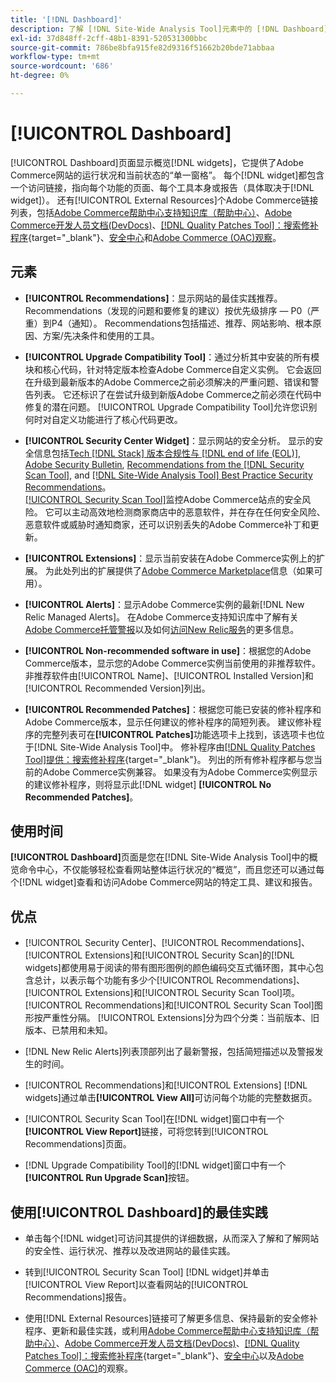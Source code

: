 ```yaml
---
title: '[!DNL Dashboard]'
description: 了解 [!DNL Site-Wide Analysis Tool]元素中的 [!DNL Dashboard] 选项卡、使用时间、优势和最佳实践。
exl-id: 37d848ff-2cff-48b1-8391-520531300bbc
source-git-commit: 786be8bfa915fe82d9316f51662b20bde71abbaa
workflow-type: tm+mt
source-wordcount: '686'
ht-degree: 0%

---
```


# [!UICONTROL Dashboard]

[!UICONTROL Dashboard]页面显示概览[!DNL widgets]，它提供了Adobe Commerce网站的运行状况和当前状态的“单一窗格”。 每个[!DNL widget]都包含一个访问链接，指向每个功能的页面、每个工具本身或报告（具体取决于[!DNL widget]）。
还有[!UICONTROL External Resources]个Adobe Commerce链接列表，包括[Adobe Commerce帮助中心支持知识库（帮助中心）](https://experienceleague.adobe.com/docs/commerce-knowledge-base/kb/overview.html?lang=zh-Hans)、[Adobe Commerce开发人员文档(DevDocs)](https://developer.adobe.com/commerce/docs/)、[[!DNL Quality Patches Tool]：搜索修补程序](https://experienceleague.adobe.com/tools/commerce-quality-patches/index.html?lang=zh-Hans){target="_blank"}、[安全中心](https://helpx.adobe.com/cn/security.html)和[Adobe Commerce (OAC)观察](https://experienceleague.adobe.com/docs/commerce-operations/tools/observation-for-adobe-commerce/intro.html?lang=zh-Hans)。

## 元素

* **[!UICONTROL Recommendations]**：显示网站的最佳实践推荐。 Recommendations（发现的问题和要修复的建议）按优先级排序 — P0（严重）到P4（通知）。
Recommendations包括描述、推荐、网站影响、根本原因、方案/先决条件和使用的工具。

* **[!UICONTROL Upgrade Compatibility Tool]**：通过分析其中安装的所有模块和核心代码，针对特定版本检查Adobe Commerce自定义实例。 它会返回在升级到最新版本的Adobe Commerce之前必须解决的严重问题、错误和警告列表。 它还标识了在尝试升级到新版Adobe Commerce之前必须在代码中修复的潜在问题。
[!UICONTROL Upgrade Compatibility Tool]允许您识别何时对自定义功能进行了核心代码更改。

* **[!UICONTROL Security Center Widget]**：显示网站的安全分析。
显示的安全信息包括[Tech [!DNL Stack] 版本合规性与 [!DNL end of life (EOL)]](https://experienceleague.adobe.com/docs/commerce-operations/installation-guide/system-requirements.html?lang=zh-Hans), [Adobe Security Bulletin](https://helpx.adobe.com/cn/security/security-bulletin.html), [Recommendations from the [!DNL Security Scan Tool]](https://experienceleague.adobe.com/docs/commerce-admin/systems/security/security-scan.html?lang=zh-Hans), and [[!DNL Site-Wide Analysis Tool] Best Practice Security Recommendations](https://experienceleague.adobe.com/docs/commerce-operations/tools/site-wide-analysis-tool/recommendations.html?lang=zh-Hans)。<br>
[[!UICONTROL Security Scan Tool]](https://experienceleague.adobe.com/docs/commerce-admin/systems/security/security-scan.html?lang=zh-Hans)监控Adobe Commerce站点的安全风险。 它可以主动高效地检测商家商店中的恶意软件，并在存在任何安全风险、恶意软件或威胁时通知商家，还可以识别丢失的Adobe Commerce补丁和更新。

* **[!UICONTROL Extensions]**：显示当前安装在Adobe Commerce实例上的扩展。 为此处列出的扩展提供了[Adobe Commerce Marketplace](https://marketplace.magento.com/extensions.html)信息（如果可用）。

* **[!UICONTROL Alerts]**：显示Adobe Commerce实例的最新[!DNL New Relic Managed Alerts]。 在Adobe Commerce支持知识库中了解有关[Adobe Commerce托管警报](https://experienceleague.adobe.com/docs/commerce-knowledge-base/kb/support-tools/managed-alerts/managed-alerts-for-magento-commerce.html?lang=zh-Hans)以及如何[访问New Relic服务](https://experienceleague.adobe.com/docs/commerce-knowledge-base/kb/faq/access-new-relic-services.html?lang=zh-Hans)的更多信息。

* **[!UICONTROL Non-recommended software in use]**：根据您的Adobe Commerce版本，显示您的Adobe Commerce实例当前使用的非推荐软件。 非推荐软件由[!UICONTROL Name]、[!UICONTROL Installed Version]和[!UICONTROL Recommended Version]列出。

* **[!UICONTROL Recommended Patches]**：根据您可能已安装的修补程序和Adobe Commerce版本，显示任何建议的修补程序的简短列表。 建议修补程序的完整列表可在&#x200B;**[!UICONTROL Patches]**&#x200B;功能选项卡上找到，该选项卡也位于[!DNL Site-Wide Analysis Tool]中。 修补程序由[[!DNL Quality Patches Tool]提供：搜索修补程序](https://experienceleague.adobe.com/tools/commerce-quality-patches/index.html?lang=zh-Hans){target="_blank"}。 列出的所有修补程序都与您当前的Adobe Commerce实例兼容。
如果没有为Adobe Commerce实例显示的建议修补程序，则将显示此[!DNL widget] **[!UICONTROL No Recommended Patches]**。

## 使用时间

**[!UICONTROL Dashboard]**&#x200B;页面是您在[!DNL Site-Wide Analysis Tool]中的概览命令中心，不仅能够轻松查看网站整体运行状况的“概览”，而且您还可以通过每个[!DNL widget]查看和访问Adobe Commerce网站的特定工具、建议和报告。

## 优点

* [!UICONTROL Security Center]、[!UICONTROL Recommendations]、[!UICONTROL Extensions]和[!UICONTROL Security Scan]的[!DNL widgets]都使用易于阅读的带有图形图例的颜色编码交互式循环图，其中心包含总计，以表示每个功能有多少个[!UICONTROL Recommendations]、[!UICONTROL Extensions]和[!UICONTROL Security Scan Tool]项。 [!UICONTROL Recommendations]和[!UICONTROL Security Scan Tool]图形按严重性分隔。 [!UICONTROL Extensions]分为四个分类：当前版本、旧版本、已禁用和未知。

* [!DNL New Relic Alerts]列表顶部列出了最新警报，包括简短描述以及警报发生的时间。

* [!UICONTROL Recommendations]和[!UICONTROL Extensions] [!DNL widgets]通过单击&#x200B;**[!UICONTROL View All]**&#x200B;可访问每个功能的完整数据页。

* [!UICONTROL Security Scan Tool]在[!DNL widget]窗口中有一个&#x200B;**[!UICONTROL View Report]**&#x200B;链接，可将您转到[!UICONTROL Recommendations]页面。

* [!DNL Upgrade Compatibility Tool]的[!DNL widget]窗口中有一个&#x200B;**[!UICONTROL Run Upgrade Scan]**&#x200B;按钮。

## 使用[!UICONTROL Dashboard]的最佳实践

* 单击每个[!DNL widget]可访问其提供的详细数据，从而深入了解和了解网站的安全性、运行状况、推荐以及改进网站的最佳实践。

* 转到[!UICONTROL Security Scan Tool] [!DNL widget]并单击[!UICONTROL View Report]以查看网站的[!UICONTROL Recommendations]报告。

* 使用[!DNL External Resources]链接可了解更多信息、保持最新的安全修补程序、更新和最佳实践，或利用[Adobe Commerce帮助中心支持知识库（帮助中心）](https://experienceleague.adobe.com/docs/commerce-knowledge-base/kb/overview.html?lang=zh-Hans)、[Adobe Commerce开发人员文档(DevDocs)](https://developer.adobe.com/commerce/docs/)、[[!DNL Quality Patches Tool]：搜索修补程序](https://experienceleague.adobe.com/tools/commerce-quality-patches/index.html?lang=zh-Hans){target="_blank"}、[安全中心](https://helpx.adobe.com/cn/security.html)以及[Adobe Commerce (OAC)](https://experienceleague.adobe.com/docs/commerce-operations/tools/observation-for-adobe-commerce/intro.html?lang=zh-Hans)的观察。
